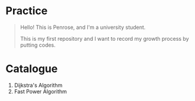 # Practice

> Hello! This is Penrose, and I'm a university student. 
> 
> This is my first repository and I want to record my growth process by putting codes. 

# Catalogue
1. Dijkstra's Algorithm
2. Fast Power Algorithm
